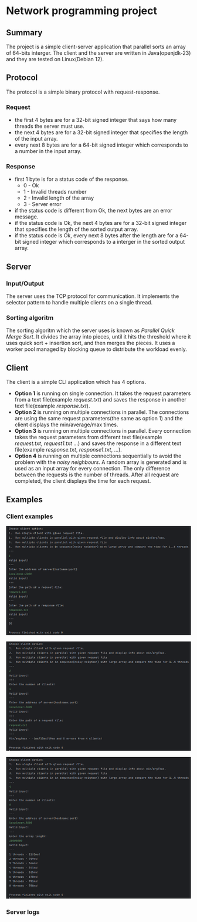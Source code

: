 # Network programming project

## Summary

The project is a simple client-server application that parallel sorts an array of 64-bits interger.
The client and the server are written in Java(openjdk-23) and they are tested on Linux(Debian 12).

## Protocol

The protocol is a simple binary protocol with request-response.

### Request

- the first 4 bytes are for a 32-bit signed integer that says how many threads the server must use.
- the next 4 bytes are for a 32-bit signed integer that specifies the length of the input array.
- every next 8 bytes are for a 64-bit signed integer which corresponds to a number in the input array.

### Response

- first 1 byte is for a status code of the response.
  - 0 - Ok
  - 1 - Invalid threads number
  - 2 - Invalid length of the array
  - 3 - Server error
- if the status code is different from Ok, the next bytes are an error message.
- if the status code is Ok, the next 4 bytes are for a 32-bit signed integer that specifies the length of the sorted output array.
- if the status code is Ok, every next 8 bytes after the length are for a 64-bit signed integer which corresponds to a interger in the sorted output array.

## Server

### Input/Output

The server uses the TCP protocol for communication. It implements the selector pattern to handle multiple clients on a single thread.

### Sorting algoritm

The sorting algoritm which the server uses is known as *Parallel Quick Merge Sort*. It divides the array into pieces, until it hits the threshold where it uses quick sort + insertion sort, and then merges the pieces. It uses a worker pool managed by blocking queue to distribute the workload evenly.

## Client

The client is a simple CLI application which has 4 options.

- **Option 1** is running on single connection. It takes the request parameters from a text file(example *request.txt*) and saves the response in another text file(example *response.txt*).
- **Option 2** is running on multiple connections in parallel. The connections are using the same request parameters(the same as option 1) and the client displays the min/average/max times.
- **Option 3** is running on multiple connections in parallel. Every connection takes the request parameters from different text file(example *request.txt*, *request1.txt* ...) and saves the response in a different text file(example *response.txt*, *response1.txt*, ...).
- **Option 4** is running on multiple connections sequentially to avoid the problem with the *noisy neighbours*. A random array is generated and is used as an input array for every connection. The only difference between the requests is the number of threads. After all request are completed, the client displays the time for each request.

## Examples

### Client examples

![option 1 example](https://raw.githubusercontent.com/lastvoidtemplar/Network-project/refs/heads/main/examples/option1.png)

![option 2 example](https://raw.githubusercontent.com/lastvoidtemplar/Network-project/refs/heads/main/examples/option2.png)

![option 4 example](https://raw.githubusercontent.com/lastvoidtemplar/Network-project/refs/heads/main/examples/option4.png)

### Server logs

